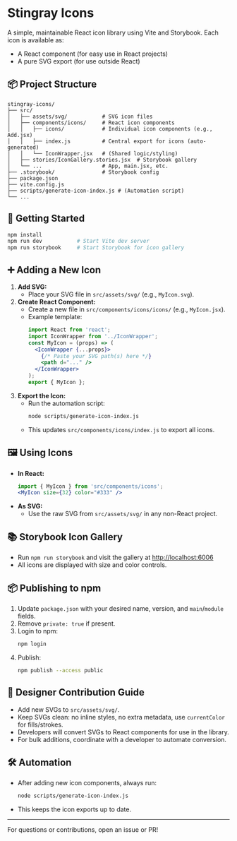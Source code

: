# Stingray Icons

A simple, maintainable React icon library using Vite and Storybook. Each icon is available as:
- A React component (for easy use in React projects)
- A pure SVG export (for use outside React)

## 📦 Project Structure

```
stingray-icons/
├── src/
│   ├── assets/svg/           # SVG icon files
│   ├── components/icons/     # React icon components
│   │   ├── icons/            # Individual icon components (e.g., Add.jsx)
│   │   ├── index.js          # Central export for icons (auto-generated)
│   │   └── IconWrapper.jsx   # (Shared logic/styling)
│   ├── stories/IconGallery.stories.jsx  # Storybook gallery
│   └── ...                   # App, main.jsx, etc.
├── .storybook/               # Storybook config
├── package.json
├── vite.config.js
├── scripts/generate-icon-index.js # (Automation script)
└── ...
```

## 🚀 Getting Started

```sh
npm install
npm run dev           # Start Vite dev server
npm run storybook     # Start Storybook for icon gallery
```

## ➕ Adding a New Icon

1. **Add SVG:**
   - Place your SVG file in `src/assets/svg/` (e.g., `MyIcon.svg`).
2. **Create React Component:**
   - Create a new file in `src/components/icons/icons/` (e.g., `MyIcon.jsx`).
   - Example template:
     ```jsx
     import React from 'react';
     import IconWrapper from '../IconWrapper';
     const MyIcon = (props) => (
       <IconWrapper {...props}>
         {/* Paste your SVG path(s) here */}
         <path d="..." />
       </IconWrapper>
     );
     export { MyIcon };
     ```
3. **Export the Icon:**
   - Run the automation script:
     ```sh
     node scripts/generate-icon-index.js
     ```
   - This updates `src/components/icons/index.js` to export all icons.

## 🖼️ Using Icons

- **In React:**
  ```jsx
  import { MyIcon } from 'src/components/icons';
  <MyIcon size={32} color="#333" />
  ```
- **As SVG:**
  - Use the raw SVG from `src/assets/svg/` in any non-React project.

## 📚 Storybook Icon Gallery

- Run `npm run storybook` and visit the gallery at [http://localhost:6006](http://localhost:6006)
- All icons are displayed with size and color controls.

## 📦 Publishing to npm

1. Update `package.json` with your desired name, version, and `main`/`module` fields.
2. Remove `private: true` if present.
3. Login to npm:
   ```sh
   npm login
   ```
4. Publish:
   ```sh
   npm publish --access public
   ```

## 🎨 Designer Contribution Guide

- Add new SVGs to `src/assets/svg/`.
- Keep SVGs clean: no inline styles, no extra metadata, use `currentColor` for fills/strokes.
- Developers will convert SVGs to React components for use in the library.
- For bulk additions, coordinate with a developer to automate conversion.

## 🛠️ Automation

- After adding new icon components, always run:
  ```sh
  node scripts/generate-icon-index.js
  ```
- This keeps the icon exports up to date.

---

For questions or contributions, open an issue or PR!
